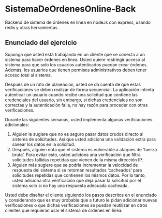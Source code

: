 # SistemaDeOrdenesOnline-Back
Backend de sistema de órdenes en linea en nodeJs con express, usando redis y otras herramientas.

## Enunciado del ejercicio

Suponga que usted está trabajando en un cliente que se conecta a un sistema para hacer órdenes en línea. Usted quiere restringir acceso al sistema para que solo los usuarios autenticados puedan crear órdenes. Además, los usuarios que tienen permisos administrativos deben tener acceso total al sistema.

Después de un rato de planeación, usted se da cuenta de que estas verificaciones se deben realizar de forma secuencial. La aplicación intenta autenticar un usuario cuando recibe una solicitud que contiene las credenciales del usuario, sin embargo, si dichas credenciales no son correctas y la autenticación falla, no hay razón para proceder con otras verificaciones.

Durante las siguientes semanas, usted implementa algunas verificaciones adicionales:

1. Alguien le sugiere que no es seguro pasar datos crudos directo al sistema de solicitudes. Así que usted adiciona una validación extra para sanear los datos en la solicitud.
2. Después, alguien nota que el sistema es vulnerable a ataques de ‘fuerza bruta’. Para evitar esto, usted adiciona una verificación que filtra solicitudes fallidas repetidas que vienen de la misma dirección IP.
3. Alguien más sugiere que se podría incrementar la velocidad de respuesta del sistema si se retornan resultados ‘cacheados’ para solicitudes repetidas que contienen los mismos datos. Por lo tanto, usted adiciona otra verificación que deja pasar la solicitud por el sistema solo si no hay una respuesta adecuada cacheada.

Usted debe diseñar el cliente siguiendo los pasos descritos en el enunciado y considerando que es muy probable que a futuro le pidan adicionar nuevas verificaciones o que dichas verificaciones se puedan reutilizar en otros clientes que requieran usar el sistema de órdenes en línea.
